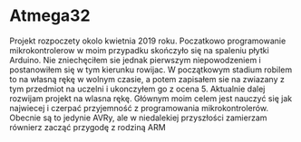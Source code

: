 # Atmega32
Projekt rozpoczety okolo kwietnia 2019 roku.
Poczatkowo programowanie mikrokontrolerow w moim przypadku skończyło się na spaleniu płytki Arduino. Nie zniechęciłem sie jednak pierwszym niepowodzeniem i postanowiłem się w tym kierunku rowijac.
W początkowym stadium robilem to na własną rękę w wolnym czasie, a potem zapisałem sie na zwiazany z tym przedmiot na uczelni i ukonczyłem go z ocena 5.
Aktualnie dalej rozwijam projekt na wlasna rękę.
Głównym moim celem jest nauczyć się jak najwiecej i czerpać przyjemność z programowania mikrokontrolerów. 
Obecnie są to jedynie AVRy, ale w niedalekiej przyszłości zamierzam równierz zacząć przygodę z rodziną ARM
